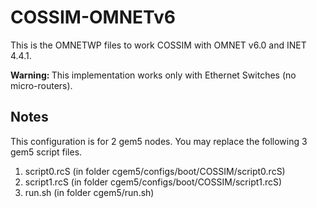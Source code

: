 # COSSIM-OMNETv6
This is the OMNETWP files to work COSSIM with OMNET v6.0 and INET 4.4.1. 

<b>Warning: </b> This implementation works only with Ethernet Switches (no micro-routers).


## Notes 

This configuration is for 2 gem5 nodes. You may replace the following 3 gem5 script files.
1) script0.rcS (in folder cgem5/configs/boot/COSSIM/script0.rcS)
2) script1.rcS (in folder cgem5/configs/boot/COSSIM/script1.rcS)
3) run.sh      (in folder cgem5/run.sh)
